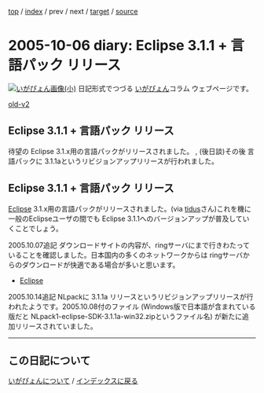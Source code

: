 [top](https://igapyon.github.io/diary/) 
 / [index](https://igapyon.github.io/diary/2005/index.html) 
 / prev 
 / next 
 / [target](https://igapyon.github.io/diary/2005/ig051006.html) 
 / [source](https://github.com/igapyon/diary/blob/gh-pages/2005/ig051006.html.src.md) 

2005-10-06 diary: Eclipse 3.1.1 + 言語パック リリース
=====================================================================================================
[![いがぴょん画像(小)](https://igapyon.github.io/diary/images/iga200306s.jpg "いがぴょん")](https://igapyon.github.io/diary/memo/memoigapyon.html) 日記形式でつづる [いがぴょん](https://igapyon.github.io/diary/memo/memoigapyon.html)コラム ウェブページです。

[old-v2](ig051006-orig.html)

## Eclipse 3.1.1 + 言語パック リリース

待望の Eclipse 3.1.x用の言語パックがリリースされました。 , (後日談)その後 言語パックに 3.1.1aというリビジョンアップリリースが行われました。


## Eclipse 3.1.1 + 言語パック リリース

[Eclipse](http://www.igapyon.jp/igapyon/diary/keyword/eclipse.html) 3.1.x用の言語パックがリリースされました。(via [tidus](http://tidus.ultimania.org/diary/)さん)これを機に 一般のEclipseユーザの間でも Eclipse 3.1.1へのバージョンアップが普及していくことでしょう。

2005.10.07追記 ダウンロードサイトの内容が、ringサーバにまで行きわたっていることを確認しました。日本国内の多くのネットワークからは ringサーバからのダウンロードが快適である場合が多いと思います。


* [Eclipse](http://www.igapyon.jp/igapyon/diary/keyword/eclipse.html)

2005.10.14追記 NLpackに 3.1.1a リリースというリビジョンアップリリースが行われたようです。2005.10.08付のファイル (Windows版で日本語が含まれている版だと
NLpack1-eclipse-SDK-3.1.1a-win32.zipというファイル名) が新たに追加リリースされていました。


----------------------------------------------------------------------------------------------------

## この日記について
[いがぴょんについて](https://igapyon.github.io/diary/memo/memoigapyon.html) / [インデックスに戻る](https://igapyon.github.io/diary/idxall.html)
